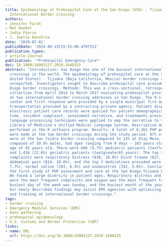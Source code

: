```yaml
---
title: Epidemiology of Prehospital Care at the San Diego (USA) - Tijuana (Mexico)
  International Border Crossing
authors:
- Jennifer Farah
- Mat Goebel
- Jodie Pierce
- J. Joelle Donofrio
date: '2019-07-01'
publishDate: '2024-06-15T15:55:00.479731Z'
publication_types:
- article-journal
publication: '*Prehospital Emergency Care*'
doi: 10.1080/10903127.2019.1640325
abstract: "Introduction: San Diego has one of the busiest international land border
  crossings in the world. The epidemiology of prehospital care at the San Diego (California,
  United States) - Tijuana (Baja California, Mexico) border crossings are previously
  unreported. Investigators sought to describe prehospital care provided at the San
  Diego border crossings. Methods: This was a cross-sectional, retrospective data
  collection from April 2014 to March 2017 evaluating prehospital provider (PHP) contacts
  at two international border crossing addresses in San Diego. The 9-1-1 dispatch
  center and first response were provided by a single municipal fire agency with ambulance
  transportation provided by a contracting private agency. Patient dispatch data and
  electronic patient care records were queried for patient demographics, PHP arrival
  time, incident complaint, assessment narrative, and treatments provided. Natural
  language processing techniques were applied to map the narrative to the National
  Library of Medicine's Unified Medical Language System. Descriptive analysis was
  performed in the R software program. Results: A total of 6,261 PHP patient contacts
  were made at the two border crossings during the study period. 87% of the calls
  were at the San Ysidro border crossing compared to 13% at Otay Mesa. The population,
  composed of 50.8% males, had ages ranging from 0 days - 103 years old, with a median
  age of 45 years old. There were 606 (9.7%) pediatric patients (textless18 years)
  and 1,416 (22.6%) geriatric patients (textgreater65 years). The top three incident
  complaints were respiratory distress (830, 10.8%) blunt trauma (827, 10.7%) and
  abdominal pain (814, 10.6%), and the top 3 medications provided were oxygen (481,
  7.7%), normal saline (393, 6.3%) and ondansetron (352, 5.6%). Conclusion: This was
  the first study of PHP assessment and care at the San Diego-Tijuana border crossings.
  We found a large diversity in patient ages. Respiratory distress and blunt trauma
  were the most frequent complaints and oxygen was the most frequent treatment. The
  busiest day of the week was Sunday, and the busiest month of the year was July.
  Our newly described findings may assist EMS agencies with optimizing staff, equipment,
  and training at international border crossings."
tags:
- border crossing
- Emergency Medical Services (EMS)
- mass gathering
- prehospital epidemiology
- U.S. Customs and Border Protection (CBP)
links:
- name: URL
  url: https://doi.org/10.1080/10903127.2019.1640325
---
```

